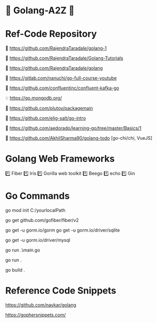 # :diamond_shape_with_a_dot_inside: Golang-A2Z :diamond_shape_with_a_dot_inside:

# Ref-Code Repository 

📑 https://github.com/RajendraTaradale/golang-1

📑 https://github.com/RajendraTaradale/Golang-Tutorials

📑 https://github.com/RajendraTaradale/golang

📑 https://gitlab.com/nanuchi/go-full-course-youtube

📑 https://github.com/confluentinc/confluent-kafka-go

💡 https://go.mongodb.org/

📑 https://github.com/plutov/packagemain
  
📑 https://github.com/elig-salt/go-intro

📑 https://github.com/aedorado/learning-go/tree/master/Basics/1

📑 https://github.com/AkhilSharma90/golang-todo [go-chi/chi, VueJS]

# Golang Web Frameworks

*️⃣  Fiber  *️⃣ Iris *️⃣ Gorilla web toolkit *️⃣ Beego *️⃣ echo *️⃣ Gin 

# Go Commands
go mod init C:/yourlocalPath 

go get github.com/gofiber/fiber/v2

go get -u gorm.io/gorm
go get -u gorm.io/driver/sqlite

go get -u gorm.io/driver/mysql <version>

go run .\main.go

go run . 

go build .
  
# Reference Code Snippets
  
  https://github.com/navkar/golang

  https://gophersnippets.com/
